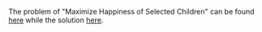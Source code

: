 The problem of "Maximize Happiness of Selected Children" can be found [here](https://leetcode.com/problems/maximize-happiness/) while the solution [here](https://github.com/aurimas13/Solutions-To-Problems/blob/main/LeetCode/Python%20Solutions/Maximize%20Happiness%20of%20Selected%20Children/maximize.py).
